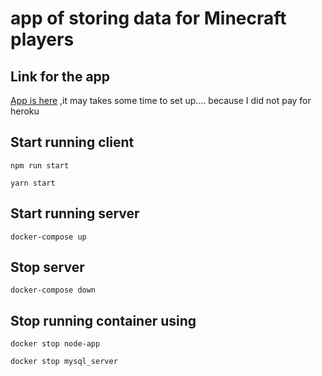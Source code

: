 # app of storing data  for Minecraft players
## Link for the app
[App is here](https://cmpt354-minecraft-app.herokuapp.com/)
,it may takes some time to set up.... because I did not pay for heroku


## Start running client
```
npm run start
```
```
yarn start
```

## Start running server
```
docker-compose up
```
## Stop server
```
docker-compose down
```


## Stop running container using
```
docker stop node-app
```
```
docker stop mysql_server
```

